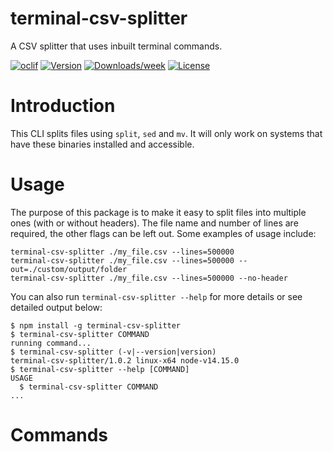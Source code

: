 terminal-csv-splitter
=====================

A CSV splitter that uses inbuilt terminal commands.

[![oclif](https://img.shields.io/badge/cli-oclif-brightgreen.svg)](https://oclif.io)
[![Version](https://img.shields.io/npm/v/terminal-csv-splitter.svg)](https://npmjs.org/package/terminal-csv-splitter)
[![Downloads/week](https://img.shields.io/npm/dw/terminal-csv-splitter.svg)](https://npmjs.org/package/terminal-csv-splitter)
[![License](https://img.shields.io/npm/l/terminal-csv-splitter.svg)](https://github.com/Kerren-Entrostat/terminal-csv-splitter/blob/master/package.json)

# Introduction
This CLI splits files using `split`, `sed` and `mv`. It will only work on systems that have these binaries installed and accessible.

# Usage

The purpose of this package is to make it easy to split files into multiple ones (with or without headers). The file name and number of lines are required, the other flags can be left out. Some examples of usage include:
```sh-session
terminal-csv-splitter ./my_file.csv --lines=500000
terminal-csv-splitter ./my_file.csv --lines=500000 --out=./custom/output/folder
terminal-csv-splitter ./my_file.csv --lines=500000 --no-header
```

You can also run `terminal-csv-splitter --help` for more details or see detailed output below:
<!-- usage -->
```sh-session
$ npm install -g terminal-csv-splitter
$ terminal-csv-splitter COMMAND
running command...
$ terminal-csv-splitter (-v|--version|version)
terminal-csv-splitter/1.0.2 linux-x64 node-v14.15.0
$ terminal-csv-splitter --help [COMMAND]
USAGE
  $ terminal-csv-splitter COMMAND
...
```
<!-- usagestop -->
# Commands
<!-- commands -->

<!-- commandsstop -->
